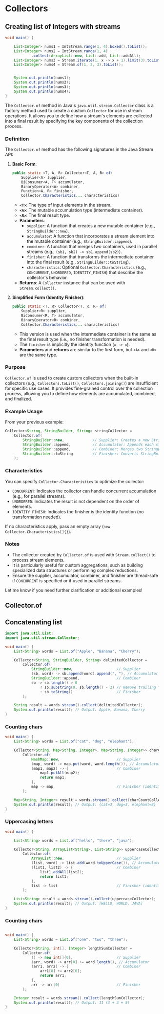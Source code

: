 # Collectors


## Creating list of Integers with streams 

```java
void main() {

    List<Integer> nums1 = IntStream.range(1, 4).boxed().toList();
    List<Integer> nums2 = IntStream.range(1, 4)
            .collect(ArrayList::new, List::add, List::addAll);
    List<Integer> nums3 = Stream.iterate(1, x -> x + 1).limit(3).toList();
    List<Integer> nums4 = Stream.of(1, 2, 3).toList();


    System.out.println(nums1);
    System.out.println(nums2);
    System.out.println(nums3);
    System.out.println(nums4);
}
```














The `Collector.of` method in Java's `java.util.stream.Collector` class is a factory method used to create a custom `Collector` for use in stream operations. It allows you to define how a stream's elements are collected into a final result by specifying the key components of the collection process.

### Definition
The `Collector.of` method has the following signatures in the Java Stream API:

1. **Basic Form**:
   ```java
   public static <T, A, R> Collector<T, A, R> of(
       Supplier<A> supplier,
       BiConsumer<A, T> accumulator,
       BinaryOperator<A> combiner,
       Function<A, R> finisher,
       Collector.Characteristics... characteristics)
   ```
   - **`<T>`**: The type of input elements in the stream.
   - **`<A>`**: The mutable accumulation type (intermediate container).
   - **`<R>`**: The final result type.
   - **Parameters**:
     - `supplier`: A function that creates a new mutable container (e.g., `StringBuilder::new`).
     - `accumulator`: A function that incorporates a stream element into the mutable container (e.g., `StringBuilder::append`).
     - `combiner`: A function that merges two containers, used in parallel streams (e.g., `(sb1, sb2) -> sb1.append(sb2)`).
     - `finisher`: A function that transforms the intermediate container into the final result (e.g., `StringBuilder::toString`).
     - `characteristics`: Optional `Collector.Characteristics` (e.g., `CONCURRENT`, `UNORDERED`, `IDENTITY_FINISH`) that describe the collector's behavior.
   - **Returns**: A `Collector` instance that can be used with `Stream.collect()`.

2. **Simplified Form (Identity Finisher)**:
   ```java
   public static <T, R> Collector<T, R, R> of(
       Supplier<R> supplier,
       BiConsumer<R, T> accumulator,
       BinaryOperator<R> combiner,
       Collector.Characteristics... characteristics)
   ```
   - This version is used when the intermediate container is the same as the final result type (i.e., no finisher transformation is needed).
   - The `finisher` is implicitly the identity function (`x -> x`).
   - **Parameters** and **returns** are similar to the first form, but `<A>` and `<R>` are the same type.

### Purpose
`Collector.of` is used to create custom collectors when the built-in collectors (e.g., `Collectors.toList()`, `Collectors.joining()`) are insufficient for specific use cases. It provides fine-grained control over the collection process, allowing you to define how elements are accumulated, combined, and finalized.

### Example Usage
From your previous example:
```java
Collector<String, StringBuilder, String> stringCollector =
    Collector.of(
        StringBuilder::new,             // Supplier: Creates a new StringBuilder
        StringBuilder::append,          // Accumulator: Appends each string
        StringBuilder::append,          // Combiner: Merges two StringBuilders
        StringBuilder::toString         // Finisher: Converts StringBuilder to String
    );
```

### Characteristics
You can specify `Collector.Characteristics` to optimize the collector:
- `CONCURRENT`: Indicates the collector can handle concurrent accumulation (e.g., for parallel streams).
- `UNORDERED`: Indicates the result is not dependent on the order of elements.
- `IDENTITY_FINISH`: Indicates the finisher is the identity function (no transformation needed).

If no characteristics apply, pass an empty array (`new Collector.Characteristics[]{}`).

### Notes
- The collector created by `Collector.of` is used with `Stream.collect()` to process stream elements.
- It is particularly useful for custom aggregations, such as building specialized data structures or performing complex reductions.
- Ensure the supplier, accumulator, combiner, and finisher are thread-safe if `CONCURRENT` is specified or if used in parallel streams.

Let me know if you need further clarification or additional examples!

## Collector.of

## Concatenating list

```java
import java.util.List;
import java.util.stream.Collector;

void main() {
    List<String> words = List.of("Apple", "Banana", "Cherry");

    Collector<String, StringBuilder, String> delimitedCollector =
        Collector.of(
            StringBuilder::new,                    // Supplier
            (sb, word) -> sb.append(word).append(", "), // Accumulator
            StringBuilder::append,                 // Combiner
            sb -> sb.length() > 0 
                ? sb.substring(0, sb.length() - 2) // Remove trailing ", "
                : sb.toString()                    // Finisher
        );

    String result = words.stream().collect(delimitedCollector);
    System.out.println(result); // Output: Apple, Banana, Cherry
}
```

### Counting chars

```java
void main() {
    List<String> words = List.of("cat", "dog", "elephant");

    Collector<String, Map<String, Integer>, Map<String, Integer>> charCountCollector =
        Collector.of(
            HashMap::new,                          // Supplier
            (map, word) -> map.put(word, word.length()), // Accumulator
            (map1, map2) -> {                      // Combiner
                map1.putAll(map2);
                return map1;
            },
            map -> map                             // Finisher (identity)
        );

    Map<String, Integer> result = words.stream().collect(charCountCollector);
    System.out.println(result); // Output: {cat=3, dog=3, elephant=8}
}
```

### Uppercasing letters

```java
void main() {

    List<String> words = List.of("hello", "there", "java");

    Collector<String, ArrayList<String>, List<String>> uppercaseCollector =
        Collector.of(
            ArrayList::new,                        // Supplier
            (list, word) -> list.add(word.toUpperCase()), // Accumulator
            (list1, list2) -> {                    // Combiner
                list1.addAll(list2);
                return list1;
            },
            list -> list                           // Finisher (identity)
        );

    List<String> result = words.stream().collect(uppercaseCollector);
    System.out.println(result); // Output: [HELLO, WORLD, JAVA]
}
```

### Counting chars

```java

void main() {
    List<String> words = List.of("one", "two", "three");

    Collector<String, int[], Integer> lengthSumCollector =
        Collector.of(
            () -> new int[]{0},                    // Supplier
            (arr, word) -> arr[0] += word.length(), // Accumulator
            (arr1, arr2) -> {                      // Combiner
                arr1[0] += arr2[0];
                return arr1;
            },
            arr -> arr[0]                          // Finisher
        );

    Integer result = words.stream().collect(lengthSumCollector);
    System.out.println(result); // Output: 11 (3 + 3 + 5)
}
```
